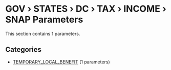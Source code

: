 # GOV › STATES › DC › TAX › INCOME › SNAP Parameters

This section contains 1 parameters.

## Categories

- [TEMPORARY_LOCAL_BENEFIT](temporary_local_benefit/index.md) (1 parameters)
